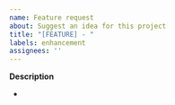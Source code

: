 ```yaml
---
name: Feature request
about: Suggest an idea for this project
title: "[FEATURE] - "
labels: enhancement
assignees: ''
---
```


**Description**

-
